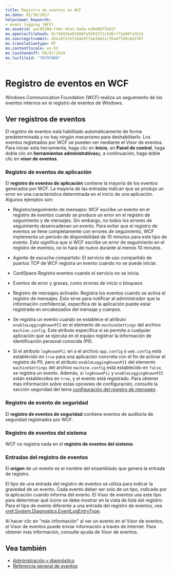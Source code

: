 ```yaml
---
title: Registro de eventos en WCF
ms.date: 03/30/2017
helpviewer_keywords:
- event logging [WCF]
ms.assetid: aac0530d-f44c-45a1-bada-e30e0677b41f
ms.openlocfilehash: 0c74b93be026007a5593372c938cf73e08fafb15
ms.sourcegitcommit: d2e1dfa7ef2d4e9ffae3d431cf6a4ffd9c8d378f
ms.translationtype: MT
ms.contentlocale: es-ES
ms.lasthandoff: 09/07/2019
ms.locfileid: "70797800"
---
```

# <a name="event-logging-in-wcf"></a>Registro de eventos en WCF
Windows Communication Foundation (WCF) realiza un seguimiento de los eventos internos en el registro de eventos de Windows.  
  
## <a name="viewing-event-logs"></a>Ver registros de eventos  
 El registro de eventos está habilitado automáticamente de forma predeterminada y no hay ningún mecanismo para deshabilitarlo. Los eventos registrados por WCF se pueden ver mediante el Visor de eventos. Para iniciar esta herramienta, haga clic en **Inicio**, en **Panel de control**, haga doble clic en **herramientas administrativas**y, a continuación, haga doble clic en **visor de eventos**.  
  
### <a name="application-event-log"></a>Registro de eventos de aplicación  
 El **registro de eventos de aplicación** contiene la mayoría de los eventos generados por WCF. La mayoría de las entradas indican que se produjo un error en una característica determinada en el inicio de una aplicación. Algunos ejemplos son:  
  
- Registro/seguimiento de mensajes: WCF escribe un evento en el registro de eventos cuando se produce un error en el registro de seguimiento y de mensajes. Sin embargo, no todos los errores de seguimiento desencadenan un evento. Para evitar que el registro de eventos se llene completamente con errores de seguimiento, WCF implementa un período de disponibilidad de 10 minutos para este tipo de evento. Esto significa que si WCF escribe un error de seguimiento en el registro de eventos, no lo hará de nuevo durante al menos 10 minutos.  
  
- Agente de escucha compartido: El servicio de uso compartido de puertos TCP de WCF registra un evento cuando no se puede iniciar.  
  
- CardSpace Registra eventos cuando el servicio no se inicia.  
  
- Eventos de error y graves, como errores de inicio o bloqueos  
  
- Registro de mensajes activado: Registra los eventos cuando se activa el registro de mensajes. Esto sirve para notificar al administrador que la información confidencial, específica de la aplicación puede estar registrada en encabezados del mensaje y cuerpos.  
  
- Se registra un evento cuando se establece el atributo `enableLoggingKnownPII` en el elemento de `machineSettings` del archivo `machine.config`. Este atributo especifica si se permite a cualquier aplicación que se ejecuta en el equipo registrar la información de identificación personal conocida (PII).  
  
- Si el atributo `logKnownPii` en o el archivo `app.config` o `web.config` está establecido en `true` para una aplicación concreta con el fin de activar el registro de PII, pero el atributo `enableLoggingKnownPII` del elemento `machineSettings` del archivo `machine.config` está establecido en `false`, se registra un evento. Además, si `logKnownPii` y `enableLoggingKnownPII` están establecidos en `true`, y el evento está registrado. Para obtener más información sobre estas opciones de configuración, consulte la sección seguridad del tema [configuración del registro de mensajes](../configuring-message-logging.md) .  
  
### <a name="security-event-log"></a>Registro de evento de seguridad  
 El **registro de eventos de seguridad** contiene eventos de auditoría de seguridad registrados por WCF.  
  
### <a name="system-event-log"></a>Registro de eventos del sistema  
 WCF no registra nada en el **registro de eventos del sistema**.  
  
### <a name="event-log-entries"></a>Entradas del registro de eventos  
 El **origen** de un evento es el nombre del ensamblado que genera la entrada de registro.  
  
 El tipo de una entrada del registro de eventos se utiliza para indicar la gravedad de un evento. Cada evento deber ser solo de un tipo, indicado por la aplicación cuando informa del evento. El Visor de eventos usa este tipo para determinar qué icono se debe mostrar en la vista de lista del registro. Para el tipo de evento diferente a una entrada del registro de eventos, vea <xref:System.Diagnostics.EventLogEntryType>.  
  
 Al hacer clic en "más información" al ver un evento en el Visor de eventos, el Visor de eventos puede enviar información a través de Internet. Para obtener más información, consulte ayuda de Visor de eventos.  
  
## <a name="see-also"></a>Vea también

- [Administración y diagnóstico](../index.md)
- [Referencia general de eventos](events-general-reference.md)
